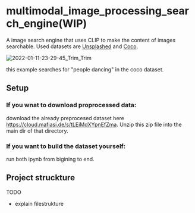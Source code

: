 # multimodal_image_processing_search_engine(WIP)
A image search engine that uses CLIP to make the content of images searchable. Used datasets are [Unsplashed](https://unsplash.com/data) and [Coco](https://cocodataset.org/).

![2022-01-11-23-29-45_Trim_Trim](https://user-images.githubusercontent.com/24440000/149033047-574d067c-e549-44c6-91aa-e945511755d2.gif)


this example searches for "people dancing" in the coco dataset.

## Setup
### If you wnat to download proprocessed data:
download the already preprocesed dataset here https://cloud.mafiasi.de/s/tLEiMdXYpnEfZma. Unzip this zip file into the main dir of that directory.

### If you want to build the dataset yourself:
run both ipynb from bigining to end.

## Project struckture
TODO
- explain filestrukture
